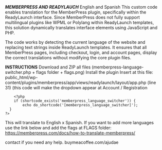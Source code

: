 ***MEMBERPRESS AND READYLAUCH***
English and Spanish
This custom code enables translation for the MemberPress plugin, specifically within the ReadyLaunch interface. Since MemberPress does not fully support multilingual plugins like WPML or Polylang within ReadyLaunch templates, this solution dynamically translates interface elements using JavaScript and PHP.

The code works by detecting the current language of the website and replacing text strings inside ReadyLaunch templates. It ensures that all MemberPress pages, including checkout, login, and account pages, display the correct translations without modifying the core plugin files.

**INSTRUCTIONS**
Download and ZIP all files (memberpress-language-switcher.php + flags folder + flags.png)
Install the plugin
Insert at this file: public_html/wp-content/plugins/memberpress/app/views/readylaunch/layout/app.php (line 31) (this code will make the dropdown appear at Account / Registration
   <!-- Seletor de Idioma -->
		<?php
        if (shortcode_exists('memberpress_language_switcher')) {
            echo do_shortcode('[memberpress_language_switcher]');
      }
    ?>

This will translate to English x Spanish. If you want to add more languages use the link below and add the flags at FLAGS folder:
https://memberpress.com/docs/how-to-translate-memberpress/

contact if you need any help. 
buymeacoffee.com/ajudae
